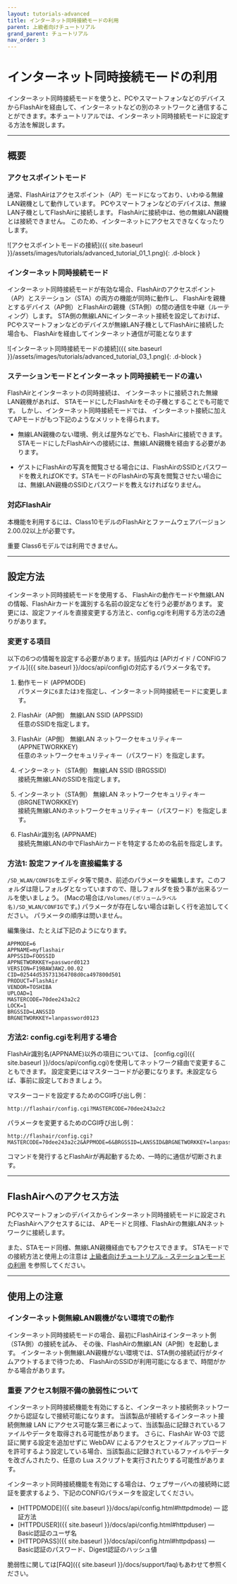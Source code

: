 ```yaml
---
layout: tutorials-advanced
title: インターネット同時接続モードの利用
parent: 上級者向けチュートリアル
grand_parent: チュートリアル
nav_order: 3
---
```


# インターネット同時接続モードの利用

インターネット同時接続モードを使うと、PCやスマートフォンなどのデバイスからFlashAirを経由して、インターネットなどの別のネットワークと通信することができます。本チュートリアルでは、インターネット同時接続モードに設定する方法を解説します。

---
## 概要

### アクセスポイントモード

通常、FlashAirはアクセスポイント（AP）モードになっており、いわゆる無線LAN親機として動作しています。 PCやスマートフォンなどのデバイスは、無線LAN子機としてFlashAirに接続します。
FlashAirに接続中は、他の無線LAN親機とは接続できません。
このため、インターネットにアクセスできなくなったりします。

![アクセスポイントモードの接続]({{ site.baseurl }}/assets/images/tutorials/advanced_tutorial_01_1.png){: .d-block }

### インターネット同時接続モード

インターネット同時接続モードが有効な場合、FlashAirのアクセスポイント（AP）とステーション（STA）の両方の機能が同時に動作し、
FlashAirを親機とするデバイス（AP側）とFlashAirの親機（STA側）の間の通信を中継（ルーティング）します。
STA側の無線LANにインターネット接続を設定しておけば、 PCやスマートフォンなどのデバイスが無線LAN子機としてFlashAirに接続した場合も、
FlashAirを経由してインターネット通信が可能となります

![インターネット同時接続モードの接続]({{ site.baseurl }}/assets/images/tutorials/advanced_tutorial_03_1.png){: .d-block }

### ステーションモードとインターネット同時接続モードの違い

FlashAirとインターネットの同時接続は、 インターネットに接続された無線LAN親機があれば、 STAモードにしたFlashAirをその子機とすることでも可能です。
しかし、インターネット同時接続モードでは、 インターネット接続に加えてAPモードがもつ下記のようなメリットを得られます。

* 無線LAN親機のない環境、例えば屋外などでも、FlashAirに接続できます。 STAモードにしたFlashAirへの接続には、無線LAN親機を経由する必要があります。

* ゲストにFlashAirの写真を閲覧させる場合には、FlashAirのSSIDとパスワードを教えればOKです。STAモードのFlashAirの写真を閲覧させたい場合には、無線LAN親機のSSIDとパスワードを教えなければなりません。


### 対応FlashAir

本機能を利用するには、Class10モデルのFlashAirとファームウェアバージョン2.00.02以上が必要です。

<span class="badge label-red">重要</span> Class6モデルでは利用できません。

---
## 設定方法

インターネット同時接続モードを使用する、 FlashAirの動作モードや無線LANの情報、FlashAirカードを識別する名前の設定などを行う必要があります。
変更には、設定ファイルを直接変更する方法と、config.cgiを利用する方法の2通りがあります。

### 変更する項目

以下の6つの情報を設定する必要があります。括弧内は
[APIガイド / CONFIGファイル]({{ site.baseurl }}/docs/api/config)の対応するパラメータ名です。

1. 動作モード (APPMODE)<br>
     パラメータに`6`または`3`を指定し、インターネット同時接続モードに変更します。

2. FlashAir（AP側） 無線LAN SSID (APPSSID)<br>
     任意のSSIDを指定します。

3. FlashAir（AP側） 無線LAN ネットワークセキュリティキー (APPNETWORKKEY)<br>
     任意のネットワークセキュリティキー（パスワード）を指定します。

4. インターネット（STA側） 無線LAN SSID (BRGSSID)<br>
     接続先無線LANのSSIDを指定します。

5. インターネット（STA側） 無線LAN ネットワークセキュリティキー (BRGNETWORKKEY)<br>
     接続先無線LANのネットワークセキュリティキー（パスワード）を指定します。

6. FlashAir識別名 (APPNAME)<br>
     接続先無線LANの中でFlashAirカードを特定するための名前を指定します。


### 方法1: 設定ファイルを直接編集する

`/SD_WLAN/CONFIG`をエディタ等で開き、前述のパラメータを編集します。このフォルダは隠しフォルダとなっていますので、隠しフォルダを扱う事が出来るツールを使いましょう。
(Macの場合は`/Volumes/(ボリュームラベル名)/SD_WLAN/CONFIG`です。)
パラメータが存在しない場合は新しく行を追加してください。 パラメータの順序は問いません。 

編集後は、たとえば下記のようになります。

    APPMODE=6
    APPNAME=myflashair
    APPSSID=FOOSSID
    APPNETWORKKEY=password0123
    VERSION=F19BAW3AW2.00.02
    CID=02544d535731364708d0ca497800d501
    PRODUCT=FlashAir
    VENDOR=TOSHIBA
    UPLOAD=1
    MASTERCODE=70dee243a2c2
    LOCK=1
    BRGSSID=LANSSID
    BRGNETWORKKEY=lanpassword0123

### 方法2: config.cgiを利用する場合

FlashAir識別名(APPNAME)以外の項目については、
[config.cgi]({{ site.baseurl }}/docs/api/config.cgi)を使用してネットワーク経由で変更することもできます。
設定変更にはマスターコードが必要になります。未設定ならば、事前に設定しておきましょう。

マスターコードを設定するためのCGI呼び出し例：

    http://flashair/config.cgi?MASTERCODE=70dee243a2c2

パラメータを変更するためのCGI呼び出し例：

    http://flashair/config.cgi?MASTERCODE=70dee243a2c2&APPMODE=6&BRGSSID=LANSSID&BRGNETWORKKEY=lanpassword0123

コマンドを発行するとFlashAirが再起動するため、一時的に通信が切断されます。

---
## FlashAirへのアクセス方法

PCやスマートフォンのデバイスからインターネット同時接続モードに設定されたFlashAirへアクセスするには、 APモードと同様、FlashAirの無線LANネットワークに接続します。

また、STAモード同様、無線LAN親機経由でもアクセスできます。 STAモードでの接続方法と使用上の注意は
[上級者向けチュートリアル - ステーションモードの利用](1)
を参照してください。

---
## 使用上の注意

### インターネット側無線LAN親機がない環境での動作

インターネット同時接続モードの場合、最初にFlashAirはインターネット側（STA側）の接続を試み、 その後、FlashAirの無線LAN（AP側）を起動します。
インターネット側無線LAN親機がない環境では、STA側の接続試行がタイムアウトするまで待つため、
FlashAirのSSIDが利用可能になるまで、時間がかかる場合があります。

### <span class="badge label-red">重要</span> アクセス制限不備の脆弱性について

インターネット同時接続機能を有効にすると、インターネット接続側ネットワークから認証なしで接続可能になります。 当該製品が接続するインターネット接続側無線 LAN
にアクセス可能な第三者によって、当該製品に記録されているファイルやデータを取得される可能性があります。
さらに、FlashAir W-03 で認証に関する設定を追加せずに WebDAV
によるアクセスとファイルアップロードを許可するよう設定している場合、当該製品に記録されているファイルやデータを改ざんされたり、任意の
Lua スクリプトを実行されたりする可能性があります。

インターネット同時接続機能を有効にする場合は、ウェブサーバへの接続時に認証を要求するよう、下記のCONFIGパラメータを設定してください。

* [HTTPDMODE]({{ site.baseurl }}/docs/api/config.html#httpdmode) — 認証方法
* [HTTPDUSER]({{ site.baseurl }}/docs/api/config.html#httpduser) — Basic認証のユーザ名
* [HTTPDPASS]({{ site.baseurl }}/docs/api/config.html#httpdpass) — Basic認証のパスワード、Digest認証のハッシュ値

脆弱性に関しては[FAQ]({{ site.baseurl }}/docs/support/faq)もあわせて参照ください。